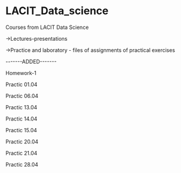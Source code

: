 # LACIT_Data_science

Courses from LACIT Data Science

->Lectures-presentations

->Practice and laboratory - files of assignments of practical exercises

-------ADDED-------

Homework-1

Practic 01.04

Practic 06.04

Practic 13.04

Practic 14.04

Practic 15.04

Practic 20.04

Practic 21.04

Practic 28.04
